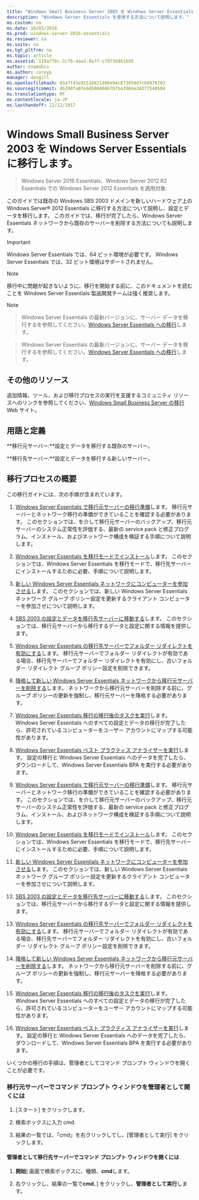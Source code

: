 ```yaml
---
title: "Windows Small Business Server 2003 を Windows Server Essentials に移行します。"
description: "Windows Server Essentials を使用する方法について説明します。"
ms.custom: na
ms.date: 10/03/2016
ms.prod: windows-server-2016-essentials
ms.reviewer: na
ms.suite: na
ms.tgt_pltfrm: na
ms.topic: article
ms.assetid: 119a7fbc-2c76-4aa3-8a7f-c7073d461b5b
author: nnamuhcs
ms.author: coreyp
manager: dongill
ms.openlocfilehash: 83a7f45e91516621400e94c873d59d7cb6976702
ms.sourcegitcommit: db290fa07e9d50686667bfba3969e20377548504
ms.translationtype: MT
ms.contentlocale: ja-JP
ms.lasthandoff: 12/12/2017
---
```

# <a name="migrate-windows-small-business-server-2003-to-windows-server-essentials"></a>Windows Small Business Server 2003 を Windows Server Essentials に移行します。

>Windows Server 2016 Essentials、Windows Server 2012 R2 Essentials での Windows Server 2012 Essentials を適用対象:

このガイドでは既存の Windows SBS 2003 ドメインを新しいハードウェア上の Windows Server® 2012 Essentials に移行する方法について説明し、設定とデータを移行します。 このガイドでは、移行が完了したら、Windows Server Essentials ネットワークから既存のサーバーを削除する方法についても説明します。  
  
> [!IMPORTANT]
>   Windows Server Essentials では、64 ビット環境が必要です。  Windows Server Essentials では、32 ビット環境はサポートされません。  
  
> [!NOTE]
>  移行中に問題が起きないように、移行を開始する前に、このドキュメントを読むことを Windows Server Essentials 製品開発チームは強く推奨します。  
  
> [!NOTE]

>  Windows Server Essentials の最新バージョンに、サーバー データを移行するを参照してください。[Windows Server Essentials への移行](Migrate-from-Previous-Versions-to-Windows-Server-Essentials-or-Windows-Server-Essentials-Experience.md)します。  

>  Windows Server Essentials の最新バージョンに、サーバー データを移行するを参照してください。[Windows Server Essentials への移行](../migrate/Migrate-from-Previous-Versions-to-Windows-Server-Essentials-or-Windows-Server-Essentials-Experience.md)します。  

  
## <a name="additional-resources"></a>その他のリソース  
 追加情報、ツール、および移行プロセスの実行を支援するコミュニティ リソースへのリンクを参照してください、[Windows Small Business Server の移行](https://go.microsoft.com/fwlink/?LinkId=217520)Web サイト。  
  
## <a name="terms-and-definitions"></a>用語と定義  
 **移行元サーバー:**設定とデータを移行する既存のサーバー。  
  
 **移行先サーバー:**設定とデータを移行する新しいサーバー。  
  
## <a name="migration-process-summary"></a>移行プロセスの概要  
 この移行ガイドには、次の手順が含まれています。  
  

1.  [Windows Server Essentials で移行元サーバーの移行準備](Prepare-your-Source-Server-for-Windows-Server-Essentials-migration.md)します。  移行元サーバーとネットワーク移行の準備ができていることを確認する必要があります。 このセクションでは、を介して移行元サーバーのバックアップ、移行元サーバーのシステム正常性を評価する、最新の service pack と修正プログラム、インストール、およびネットワーク構成を検証する手順について説明します。  
  
2.  [Windows Server Essentials を移行モードでインストール](Install-Windows-Server-Essentials-in-migration-mode.md)します。  このセクションでは、Windows Server Essentials を移行モードで、移行先サーバーにインストールするために必要、手順について説明します。  
  
3.  [新しい Windows Server Essentials ネットワークにコンピューターを参加させる](Join-computers-to-the-new-Windows-Server-Essentials-network.md)します。  このセクションでは、新しい Windows Server Essentials ネットワーク グループ ポリシー設定を更新するクライアント コンピューターを参加させについて説明します。  
  
4.  [SBS 2003 の設定とデータを移行先サーバーに移動する](Move-Windows-SBS-2003-settings-and-data-to-the-Destination-Server-for-Windows-Server-Essentials-migration.md)します。  このセクションでは、移行元サーバーから移行するデータと設定に関する情報を提供します。  
  
5.  [Windows Server Essentials の移行先サーバーでフォルダー リダイレクトを有効にする](Enable-folder-redirection-on-the-Windows-Server-Essentials-Destination-Server.md)します。  移行元サーバーでフォルダー リダイレクトが有効である場合、移行先サーバーでフォルダー リダイレクトを有効にし、古いフォルダー リダイレクト グループ ポリシー設定を削除できます。  
  
6.  [降格して新しい Windows Server Essentials ネットワークから移行元サーバーを削除する](Demote-and-remove-the-Source-Server-from-the-new-Windows-Server-Essentials-network.md)します。  ネットワークから移行元サーバーを削除する前に、グループ ポリシーの更新を強制し、移行元サーバーを降格する必要があります。  
  
7.  [Windows Server Essentials 移行の移行後のタスクを実行](Perform-post-migration-tasks-for-Windows-Server-Essentials-migration.md)します。  Windows Server Essentials へのすべての設定とデータの移行が完了したら、許可されているコンピューターをユーザー アカウントにマップする可能性があります。  
  
8.  [Windows Server Essentials ベスト プラクティス アナライザーを実行](Run-the-Windows-Server-Essentials-Best-Practices-Analyzer.md)します。  設定の移行と Windows Server Essentials へのデータを完了したら、ダウンロードして、Windows Server Essentials BPA を実行する必要があります。  

1.  [Windows Server Essentials で移行元サーバーの移行準備](../migrate/Prepare-your-Source-Server-for-Windows-Server-Essentials-migration.md)します。  移行元サーバーとネットワーク移行の準備ができていることを確認する必要があります。 このセクションでは、を介して移行元サーバーのバックアップ、移行元サーバーのシステム正常性を評価する、最新の service pack と修正プログラム、インストール、およびネットワーク構成を検証する手順について説明します。  
  
2.  [Windows Server Essentials を移行モードでインストール](../migrate/Install-Windows-Server-Essentials-in-migration-mode.md)します。  このセクションでは、Windows Server Essentials を移行モードで、移行先サーバーにインストールするために必要、手順について説明します。  
  
3.  [新しい Windows Server Essentials ネットワークにコンピューターを参加させる](../migrate/Join-computers-to-the-new-Windows-Server-Essentials-network.md)します。  このセクションでは、新しい Windows Server Essentials ネットワーク グループ ポリシー設定を更新するクライアント コンピューターを参加させについて説明します。  
  
4.  [SBS 2003 の設定とデータを移行先サーバーに移動する](../migrate/Move-Windows-SBS-2003-settings-and-data-to-the-Destination-Server-for-Windows-Server-Essentials-migration.md)します。  このセクションでは、移行元サーバーから移行するデータと設定に関する情報を提供します。  
  
5.  [Windows Server Essentials の移行先サーバーでフォルダー リダイレクトを有効にする](../migrate/Enable-folder-redirection-on-the-Windows-Server-Essentials-Destination-Server.md)します。  移行元サーバーでフォルダー リダイレクトが有効である場合、移行先サーバーでフォルダー リダイレクトを有効にし、古いフォルダー リダイレクト グループ ポリシー設定を削除できます。  
  
6.  [降格して新しい Windows Server Essentials ネットワークから移行元サーバーを削除する](../migrate/Demote-and-remove-the-Source-Server-from-the-new-Windows-Server-Essentials-network.md)します。  ネットワークから移行元サーバーを削除する前に、グループ ポリシーの更新を強制し、移行元サーバーを降格する必要があります。  
  
7.  [Windows Server Essentials 移行の移行後のタスクを実行](../migrate/Perform-post-migration-tasks-for-Windows-Server-Essentials-migration.md)します。  Windows Server Essentials へのすべての設定とデータの移行が完了したら、許可されているコンピューターをユーザー アカウントにマップする可能性があります。  
  
8.  [Windows Server Essentials ベスト プラクティス アナライザーを実行](../migrate/Run-the-Windows-Server-Essentials-Best-Practices-Analyzer.md)します。  設定の移行と Windows Server Essentials へのデータを完了したら、ダウンロードして、Windows Server Essentials BPA を実行する必要があります。  

  
 いくつかの移行の手順は、管理者としてコマンド プロンプト ウィンドウを開くことが必要です。  
  
###  <a name="BKMK_OpenACommandPromptAsAdmin"></a>移行元サーバーでコマンド プロンプト ウィンドウを管理者として開くには  
  
1.  [スタート] をクリックします。  
  
2.  検索ボックスに入力 cmd.  
  
3.  結果の一覧では、「cmd」を右クリックしてし、[管理者として実行] をクリックします。  
  
#### <a name="to-open-a-command-prompt-window-on-the-destination-server-as-an-administrator"></a>管理者として移行先サーバーでコマンド プロンプト ウィンドウを開くには  
  
1.  **開始**] 画面で検索ボックスに、種類、**cmd**します。  
  
2.  右クリックし、結果の一覧で**cmd**、] をクリックし、**管理者として実行**します。
